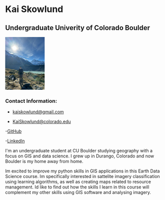 # Kai Skowlund 
## Undergraduate Univerity of Colorado Boulder

<img 
  src="/img/nz.jpg" 
  alt="Mt. Cook!" 
  width="25%">

### Contact Information:

- kaiskowlund@gmail.com

- KaiSkowlund@colorado.edu

-[GitHub](https://github.com/KaiSkowlund)

-[LinkedIn](https://www.linkedin.com/jobs/?mcid=6994434350142418944&src=go-pa&trk=sem-ga_campid.18853522261_asid.146084015209_crid.633923221414_kw.linkedin_d.c_tid.kwd-296170574619_n.g_mt.e_geo.9194567&cid=&gclsrc=aw.ds&gad_source=1&gad_campaignid=18853522261&gbraid=0AAAAABIeiSqj3siGc5Vp8EyLOzpaUmAeq&gclid=Cj0KCQjww4TGBhCKARIsAFLXndT_t8rDY7vJeuOq37bwjcNEj-WTRmeC_OZd_z0451q8_CRb2ngJFYIaAntKEALw_wcB)

I'm an undergraduate student at CU Boulder studying geography with a focus on GIS and data science. I grew up in Durango, Colorado and now Boulder is my home away from home.

Im excited to improve my python skills in GIS applications in this Earth Data Science course. Im specifically interested in sattelite imagery classification using learning algorithms, as well as creating maps related to resource management. Id like to find out how the skills I learn in this course will complement my other skills using GIS software and analysing imagery. 




